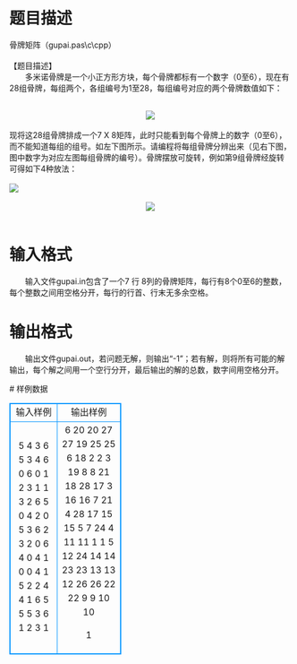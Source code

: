 # 

 
 # 题目描述 
<p>
骨牌矩阵（gupai.pas\c\cpp）<br><br>【题目描述】<br>　　多米诺骨牌是一个小正方形方块，每个骨牌都标有一个数字（0至6），现在有28组骨牌，每组两个，各组编号为1至28，每组编号对应的两个骨牌数值如下：<br><br><center><img src="/source/joyoi/tyvj-3385/img/aHR0cDovL3d3dy5qb3lvaS5jbi9wcm9ibGVtL3R5dmotMzM4NS9wcm9ibGVtc19pbWFnZXMvMjE3NC8xLmpwZw==.jpg"></img></center><br>现将这28组骨牌排成一个7 X 8矩阵，此时只能看到每个骨牌上的数字（0至6），而不能知道每组的组号。如左下图所示。请编程将每组骨牌分辨出来（见右下图，图中数字为对应左图每组骨牌的编号）。骨牌摆放可旋转，例如第9组骨牌经旋转可得如下4种放法：<br><br><img src="/source/joyoi/tyvj-3385/img/aHR0cDovL3d3dy5qb3lvaS5jbi9wcm9ibGVtL3R5dmotMzM4NS9wcm9ibGVtc19pbWFnZXMvMjE3NC8yLmpwZw==.jpg"></img><br><br><center><img src="/source/joyoi/tyvj-3385/img/aHR0cDovL3d3dy5qb3lvaS5jbi9wcm9ibGVtL3R5dmotMzM4NS9wcm9ibGVtc19pbWFnZXMvMjE3NC8zLmpwZw==.jpg"></img></center><br></p> 

 
 # 输入格式 
<p>
　　输入文件gupai.in包含了一个7 行 8列的骨牌矩阵，每行有8个0至6的整数，每个整数之间用空格分开，每行的行首、行末无多余空格。</p> 

 
 # 输出格式 
<p>
　　输出文件gupai.out，若问题无解，则输出“-1”；若有解，则将所有可能的解输出，每个解之间用一个空行分开，最后输出的解的总数，数字间用空格分开。<br></p> 
# 样例数据
<style>
        table,table tr th, table tr td { border:1px solid #0094ff; }
        table { width: 200px; min-height: 25px; line-height: 25px; text-align: center; border-collapse: collapse;}   
    </style>
<table>
	<tr>
		<td>输入样例</td>
		<td>输出样例</td>
	</tr>
<tr><td>5 4 3 6 5 3 4 6
0 6 0 1 2 3 1 1
3 2 6 5 0 4 2 0
5 3 6 2 3 2 0 6
4 0 4 1 0 0 4 1
5 2 2 4 4 1 6 5
5 5 3 6 1 2 3 1
</td><td>6  20 20 27 27 19 25 25
6  18 2  2  3  19 8  8
21 18 28 17 3  16 16 7
21 4  28 17 15 15 5  7
24 4  11 11 1  1  5  12
24 14 14 23 23 13 13 12
26 26 22 22 9  9  10 10

1</td></tr></table>
